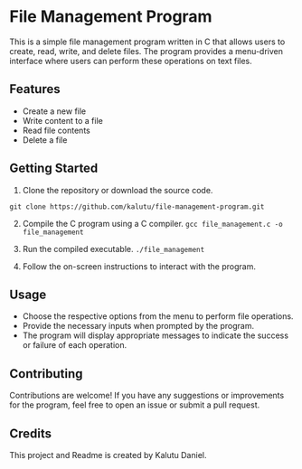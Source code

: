 # File Management Program
This is a simple file management program written in C that allows users to create, read, write, and delete files. The program provides a menu-driven interface where users can perform these operations on text files.

## Features
- Create a new file
- Write content to a file
- Read file contents
- Delete a file

## Getting Started
1. Clone the repository or download the source code.
```
git clone https://github.com/kalutu/file-management-program.git
```
2. Compile the C program using a C compiler.
``
gcc file_management.c -o file_management
``

3. Run the compiled executable.
``
./file_management
``

4. Follow the on-screen instructions to interact with the program.

## Usage
- Choose the respective options from the menu to perform file operations.
- Provide the necessary inputs when prompted by the program.
- The program will display appropriate messages to indicate the success or failure of each operation.

## Contributing
Contributions are welcome! If you have any suggestions or improvements for the program, feel free to open an issue or submit a pull request.

## Credits
This project and Readme is created by Kalutu Daniel.

